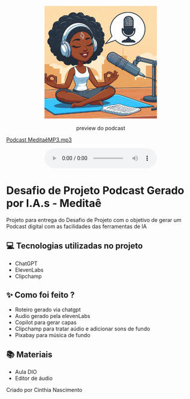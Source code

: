 <p align="center">
<img 
    src="./assets/Capa.jpeg"
    width="300"
/>
</p>

<p align="center">
    preview do podcast

[Podcast MeditaêMP3.mp3](https://github.com/Cinthiamn/prompts-for-podcast-generate-by-ia/blob/c501ba2fba0441561a252a07257213345cf939c2/output/Podcast%20Medita%C3%AAMP3.mp3)
</p>

<div align="center">
    <audio src="output/podcast_editado.MP3" controls title="Podcast editado"></audio>
</div>

# Desafio de Projeto Podcast Gerado por I.A.s - Meditaê

Projeto para entrega do Desafio de Projeto com o objetivo de gerar um Podcast digital com as facilidades das ferramentas de IA

## 💻 Tecnologias utilizadas no projeto

- ChatGPT
- ElevenLabs
- Clipchamp

## ✨ Como foi feito ?

- Roteiro gerado via chatgpt
- Audio gerado pela elevenLabs
- Copilot para gerar capas
- Clipchamp para tratar aúdio e adicionar sons de fundo
- Pixabay para música de fundo

## 📚 Materiais

- Aula DIO
- Editor de áudio


Criado por Cinthia Nascimento
